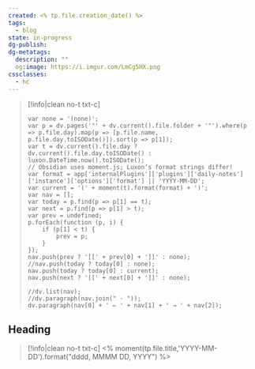 ```yaml
---
created: <% tp.file.creation_date() %>
tags:
  - blog
state: in-progress
dg-publish: 
dg-metatags:
  description: ""
  og:image: https://i.imgur.com/LmCg5HX.png
cssclasses:
  - hc
---
```

> [!info|clean no-t txt-c]
>
> ```dataviewjs
> var none = '(none)';
> var p = dv.pages('"' + dv.current().file.folder + '"').where(p => p.file.day).map(p => [p.file.name, p.file.day.toISODate()]).sort(p => p[1]);
> var t = dv.current().file.day ? dv.current().file.day.toISODate() : luxon.DateTime.now().toISODate();
> // Obsidian uses moment.js; Luxon’s format strings differ!
> var format = app['internalPlugins']['plugins']['daily-notes']['instance']['options']['format'] || 'YYYY-MM-DD';
> var current = '(' + moment(t).format(format) + ')';
> var nav = [];
> var today = p.find(p => p[1] == t);
> var next = p.find(p => p[1] > t);
> var prev = undefined;
> p.forEach(function (p, i) {
>     if (p[1] < t) {
>         prev = p;
>     }
> });
> nav.push(prev ? '[[' + prev[0] + ']]' : none);
> //nav.push(today ? today[0] : none);
> nav.push(today ? today[0] : current);
> nav.push(next ? '[[' + next[0] + ']]' : none);
>
> //dv.list(nav);
> //dv.paragraph(nav.join(" · "));
> dv.paragraph(nav[0] + ' ← ' + nav[1] + ' → ' + nav[2]);
> ```

## Heading

> [!info|clean no-t txt-c]
><% moment(tp.file.title,'YYYY-MM-DD').format("dddd, MMMM DD, YYYY") %>




